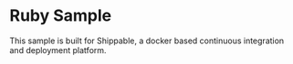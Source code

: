 Ruby Sample
=============
This sample is built for Shippable, a docker based continuous integration and deployment platform.
